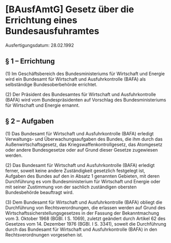 # [BAusfAmtG] Gesetz über die Errichtung eines Bundesausfuhramtes

Ausfertigungsdatum: 28.02.1992

 

## § 1 – Errichtung

(1) Im Geschäftsbereich des Bundesministeriums für Wirtschaft und Energie wird ein Bundesamt für Wirtschaft und Ausfuhrkontrolle (BAFA) als selbständige Bundesoberbehörde errichtet.

(2) Der Präsident des Bundesamtes für Wirtschaft und Ausfuhrkontrolle (BAFA) wird vom Bundespräsidenten auf Vorschlag des Bundesministeriums für Wirtschaft und Energie ernannt.


## § 2 – Aufgaben

(1) Das Bundesamt für Wirtschaft und Ausfuhrkontrolle (BAFA) erledigt Verwaltungs- und Überwachungsaufgaben des Bundes, die ihm durch das Außenwirtschaftsgesetz, das Kriegswaffenkontrollgesetz, das Atomgesetz oder andere Bundesgesetze oder auf Grund dieser Gesetze zugewiesen werden.

(2) Das Bundesamt für Wirtschaft und Ausfuhrkontrolle (BAFA) erledigt ferner, soweit keine andere Zuständigkeit gesetzlich festgelegt ist, Aufgaben des Bundes auf den in Absatz 1 genannten Gebieten, mit deren Durchführung es vom Bundesministerium für Wirtschaft und Energie oder mit seiner Zustimmung von der sachlich zuständigen obersten Bundesbehörde beauftragt wird.

(3) Dem Bundesamt für Wirtschaft und Ausfuhrkontrolle (BAFA) obliegt die Durchführung von Rechtsverordnungen, die erlassen werden auf Grund des Wirtschaftssicherstellungsgesetzes in der Fassung der Bekanntmachung vom 3. Oktober 1968 (BGBl. I S. 1069), zuletzt geändert durch Artikel 62 des Gesetzes vom 14. Dezember 1976 (BGBl. I S. 3341), soweit die Durchführung durch das Bundesamt für Wirtschaft und Ausfuhrkontrolle (BAFA) in den Rechtsverordnungen vorgesehen ist.
